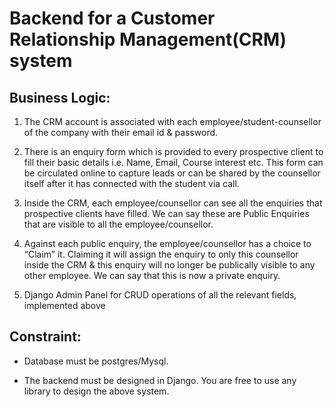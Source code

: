 #  Backend for a Customer Relationship Management(CRM) system

## Business Logic:

1. The CRM account is associated with each employee/student-counsellor of the company with
their email id & password.

2. There is an enquiry form which is provided to every prospective client to fill their basic details
i.e. Name, Email, Course interest etc. This form can be circulated online to capture leads or
can be shared by the counsellor itself after it has connected with the student via call.

3. Inside the CRM, each employee/counsellor can see all the enquiries that prospective clients
have filled. We can say these are Public Enquiries that are visible to all the
employee/counsellor.

4. Against each public enquiry, the employee/counsellor has a choice to “Claim” it. Claiming it
will assign the enquiry to only this counsellor inside the CRM & this enquiry will no longer be
publically visible to any other employee. We can say that this is now a private enquiry.

5. Django Admin Panel for CRUD operations of all the relevant fields, implemented
above

## Constraint:

- Database must be postgres/Mysql.

- The backend must be designed in Django. You are free to use any library to design the above system.
